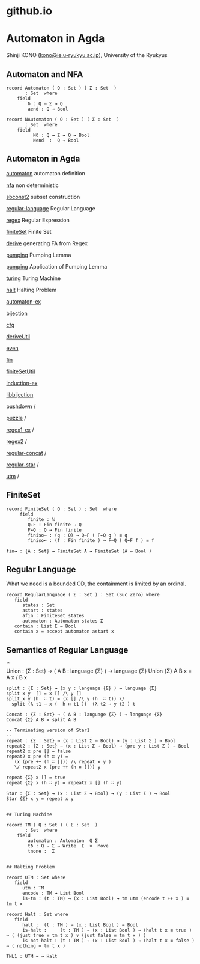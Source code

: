 # github.io

Automaton in Agda 
============

Shinji KONO (kono@ie.u-ryukyu.ac.jp), University of the Ryukyus

## Automaton and NFA


```
record Automaton ( Q : Set ) ( Σ : Set  )
       : Set  where
    field
        δ : Q → Σ → Q
        aend : Q → Bool

record NAutomaton ( Q : Set ) ( Σ : Set  )
       : Set  where
    field
          Nδ : Q → Σ → Q → Bool
          Nend  :  Q → Bool

```

## Automaton in Agda

[automaton](html/automaton.html)   automaton definition

[nfa](html/nfa.html)               non deterministic

[sbconst2](html/sbconst2.html)     subset construction

[regular-language](html/regular-language.html) Regular Language

[regex](html/regex.html)           Regular Expression

[finiteSet](html/finiteSet.html)   Finite Set

[derive](html/derive.html)  generating FA from Regex

[pumping](html/pumping.html)  Pumping Lemma

[pumping](html/non-regular.html)  Application of Pumping Lemma

[turing](html/turing.html) Turing Machine

[halt](html/halt.html) Halting Problem

[automaton-ex](html/automaton-ex.html) 

[bijection](html/bijection.html) 

[cfg](html/cfg.html) 

[deriveUtil](html/deriveUtil.html) 

[even](html/even.html) 

[fin](html/fin.html) 

[finiteSetUtil](html/finiteSetUtil.html) 

[induction-ex](html/induction-ex.html) 

[libbijection](html/libbijection.html) 

[pushdown](html/pushdown.html) /

[puzzle](html/puzzle.html) /

[regex1-ex](html/regex1-ex.html) /

[regex2](html/regex2.html) /

[regular-concat](html/regular-concat.html) /

[regular-star](html/regular-star.html) /

[utm](html/utm.html) /


## FiniteSet

```
record FiniteSet ( Q : Set ) : Set  where
     field
        finite : ℕ
        Q←F : Fin finite → Q
        F←Q : Q → Fin finite
        finiso→ : (q : Q) → Q←F ( F←Q q ) ≡ q
        finiso← : (f : Fin finite ) → F←Q ( Q←F f ) ≡ f

fin→ : {A : Set} → FiniteSet A → FiniteSet (A → Bool ) 

```


## Regular Language

What we need is a bounded OD, the containment is limited by an ordinal.

```
record RegularLanguage ( Σ : Set ) : Set (Suc Zero) where
   field
      states : Set
      astart : states
      afin : FiniteSet states
      automaton : Automaton states Σ
   contain : List Σ → Bool
   contain x = accept automaton astart x

```

## Semantics of Regular Language

``  
    Union : {Σ : Set} → ( A B : language {Σ} ) → language {Σ}
    Union {Σ} A B x = A x  \/ B x

    split : {Σ : Set} → (x y : language {Σ} ) → language {Σ}
    split x y  [] = x [] /\ y []
    split x y (h  ∷ t) = (x [] /\ y (h  ∷ t)) \/
      split (λ t1 → x (  h ∷ t1 ))  (λ t2 → y t2 ) t

    Concat : {Σ : Set} → ( A B : language {Σ} ) → language {Σ}
    Concat {Σ} A B = split A B

    -- Terminating version of Star1
    --
    repeat : {Σ : Set} → (x : List Σ → Bool) → (y : List Σ ) → Bool 
    repeat2 : {Σ : Set} → (x : List Σ → Bool) → (pre y : List Σ ) → Bool
    repeat2 x pre [] = false
    repeat2 x pre (h ∷ y) = 
       (x (pre ++ (h ∷ [])) /\ repeat x y )
       \/ repeat2 x (pre ++ (h ∷ [])) y 

    repeat {Σ} x [] = true
    repeat {Σ} x (h ∷ y) = repeat2 x [] (h ∷ y) 

    Star : {Σ : Set} → (x : List Σ → Bool) → (y : List Σ ) → Bool 
    Star {Σ} x y = repeat x y
```

## Turing Machine

```
    record TM ( Q : Set ) ( Σ : Set  ) 
           : Set  where
        field
            automaton : Automaton  Q Σ
            tδ : Q → Σ → Write  Σ  ×  Move 
            tnone :  Σ
```

## Halting Problem

```

    record UTM : Set where
       field
          utm : TM
          encode : TM → List Bool
          is-tm : (t : TM) → (x : List Bool) → tm utm (encode t ++ x ) ≡ tm t x

    record Halt : Set where
       field
          halt :  (t : TM ) → (x : List Bool ) → Bool
          is-halt :     (t : TM ) → (x : List Bool ) → (halt t x ≡ true )  ⇔ ( (just true ≡ tm t x ) ∨ (just false ≡ tm t x ) )
          is-not-halt : (t : TM ) → (x : List Bool ) → (halt t x ≡ false ) ⇔ ( nothing ≡ tm t x )

    TNL1 : UTM → ¬ Halt 

```



